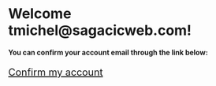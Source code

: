 
<h1>Welcome tmichel@sagacicweb.com!</h1>

<p><strong>You can confirm your account email through the link below:</strong></p>

<p style="font-size: 1.25rem; font_wieght:bold"><a href="http://localhost:3001/confirmation?confirmation_token=oL-hKPwWBpBqnsWs8FkG">Confirm my account</a></p>